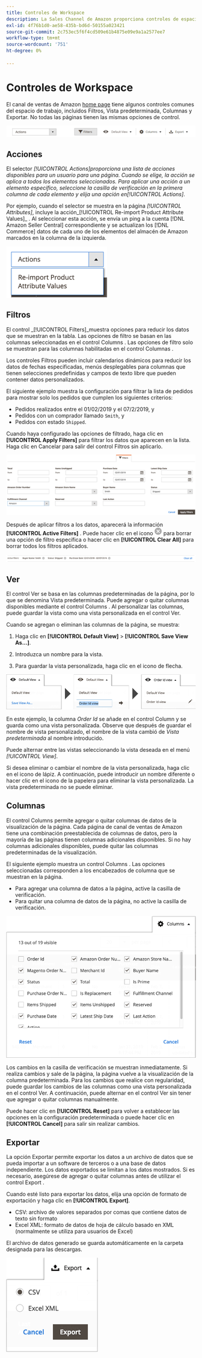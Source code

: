 ```yaml
---
title: Controles de Workspace
description: La Sales Channel de Amazon proporciona controles de espacio de trabajo que le ayudan a localizar listas, ver información y aplicar acciones fácilmente.
exl-id: 4f76b1d0-ae58-435b-bd6d-50155a023421
source-git-commit: 2c753ec5f6f4cd509e61b4875e09e9a1a2577ee7
workflow-type: tm+mt
source-wordcount: '751'
ht-degree: 0%

---
```


# Controles de Workspace

El canal de ventas de Amazon [home page](./amazon-sales-channel-home.md) tiene algunos controles comunes del espacio de trabajo, incluidos Filtros, Vista predeterminada, Columnas y Exportar. No todas las páginas tienen las mismas opciones de control.

![Ejemplos de control de espacio de trabajo de Sales Channel de Amazon](assets/amazon-workspace-controls.png)

## Acciones

El selector _[!UICONTROL Actions]_proporciona una lista de acciones disponibles para un usuario para una página. Cuando se elige, la acción se aplica a todos los elementos seleccionados. Para aplicar una acción a un elemento específico, seleccione la casilla de verificación en la primera columna de cada elemento y elija una opción en_[!UICONTROL Actions]_.

Por ejemplo, cuando el selector se muestra en la página _[!UICONTROL Attributes]_, incluye la acción_[!UICONTROL Re-import Product Attribute Values]_ . Al seleccionar esta acción, se envía un ping a la cuenta [!DNL Amazon Seller Central] correspondiente y se actualizan los [!DNL Commerce] datos de cada uno de los elementos del almacén de Amazon marcados en la columna de la izquierda.

![Ejemplo de menú Acciones](assets/amazon-sales-channel-home-actions-option.png)

## Filtros

El control _[!UICONTROL Filters]_muestra opciones para reducir los datos que se muestran en la tabla. Las opciones de filtro se basan en las columnas seleccionadas en el control Columns . Las opciones de filtro solo se muestran para las columnas habilitadas en el control Columnas .

Los controles Filtros pueden incluir calendarios dinámicos para reducir los datos de fechas especificadas, menús desplegables para columnas que tienen selecciones predefinidas y campos de texto libre que pueden contener datos personalizados.

El siguiente ejemplo muestra la configuración para filtrar la lista de pedidos para mostrar solo los pedidos que cumplen los siguientes criterios:

- Pedidos realizados entre el 01/02/2019 y el 07/2/2019, y
- Pedidos con un comprador llamado `Smith`, y
- Pedidos con estado `Shipped`.

Cuando haya configurado las opciones de filtrado, haga clic en **[!UICONTROL Apply Filters]** para filtrar los datos que aparecen en la lista. Haga clic en Cancelar para salir del control Filtros sin aplicarlo.

![Ejemplo de control de filtros](assets/workspace-controls-filters.png)

Después de aplicar filtros a los datos, aparecerá la información **[!UICONTROL Active Filters]** . Puede hacer clic en el icono ![Clear filters icon](assets/x-icon-clear-filters.png) para borrar una opción de filtro específica o hacer clic en **[!UICONTROL Clear All]** para borrar todos los filtros aplicados.

![Ejemplo de filtros activos](assets/applied-filters-line.png)

## Ver

El control Ver se basa en las columnas predeterminadas de la página, por lo que se denomina Vista predeterminada. Puede agregar o quitar columnas disponibles mediante el control Columns . Al personalizar las columnas, puede guardar la vista como una vista personalizada en el control Ver.

Cuando se agregan o eliminan las columnas de la página, se muestra:

1. Haga clic en **[!UICONTROL Default View]** > **[!UICONTROL Save View As...]**.

1. Introduzca un nombre para la vista.

1. Para guardar la vista personalizada, haga clic en el icono de flecha.

![Ver ejemplo de control](assets/workspace-controls-view.png)

En este ejemplo, la columna _Order Id_ se añade en el control Column y se guarda como una vista personalizada. Observe que después de guardar el nombre de vista personalizado, el nombre de la vista cambió de _Vista predeterminada_ al nombre introducido.

Puede alternar entre las vistas seleccionando la vista deseada en el menú _[!UICONTROL View]_.

Si desea eliminar o cambiar el nombre de la vista personalizada, haga clic en el icono de lápiz. A continuación, puede introducir un nombre diferente o hacer clic en el icono de la papelera para eliminar la vista personalizada. La vista predeterminada no se puede eliminar.

## Columnas

El control Columns permite agregar o quitar columnas de datos de la visualización de la página. Cada página de canal de ventas de Amazon tiene una combinación preestablecida de columnas de datos, pero la mayoría de las páginas tienen columnas adicionales disponibles. Si no hay columnas adicionales disponibles, puede quitar las columnas predeterminadas de la visualización.

El siguiente ejemplo muestra un control Columns . Las opciones seleccionadas corresponden a los encabezados de columna que se muestran en la página.

- Para agregar una columna de datos a la página, active la casilla de verificación.
- Para quitar una columna de datos de la página, no active la casilla de verificación.

![Ejemplo de control de columnas](assets/workspace-controls-columns.png)

Los cambios en la casilla de verificación se muestran inmediatamente. Si realiza cambios y sale de la página, la página vuelve a la visualización de la columna predeterminada. Para los cambios que realice con regularidad, puede guardar los cambios de las columnas como una vista personalizada en el control Ver. A continuación, puede alternar en el control Ver sin tener que agregar o quitar columnas manualmente.

Puede hacer clic en **[!UICONTROL Reset]** para volver a establecer las opciones en la configuración predeterminada o puede hacer clic en **[!UICONTROL Cancel]** para salir sin realizar cambios.

## Exportar

La opción Exportar permite exportar los datos a un archivo de datos que se pueda importar a un software de terceros o a una base de datos independiente. Los datos exportados se limitan a los datos mostrados. Si es necesario, asegúrese de agregar o quitar columnas antes de utilizar el control Export .

Cuando esté listo para exportar los datos, elija una opción de formato de exportación y haga clic en **[!UICONTROL Export]**.

- CSV: archivo de valores separados por comas que contiene datos de texto sin formato
- Excel XML: formato de datos de hoja de cálculo basado en XML (normalmente se utiliza para usuarios de Excel)

El archivo de datos generado se guarda automáticamente en la carpeta designada para las descargas.

![Control de exportación](assets/workspace-controls-export.png)
